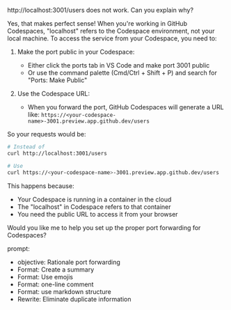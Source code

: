 http://localhost:3001/users does not work. Can you explain why?

Yes, that makes perfect sense! When you're working in GitHub Codespaces, "localhost" refers to the Codespace environment, not your local machine. To access the service from your Codespace, you need to:

1. Make the port public in your Codespace:
   - Either click the ports tab in VS Code and make port 3001 public
   - Or use the command palette (Cmd/Ctrl + Shift + P) and search for "Ports: Make Public"

2. Use the Codespace URL:
   - When you forward the port, GitHub Codespaces will generate a URL like:
   `https://<your-codespace-name>-3001.preview.app.github.dev/users`

So your requests would be:
```bash
# Instead of
curl http://localhost:3001/users

# Use
curl https://<your-codespace-name>-3001.preview.app.github.dev/users
```

This happens because:
- Your Codespace is running in a container in the cloud
- The "localhost" in Codespace refers to that container
- You need the public URL to access it from your browser

Would you like me to help you set up the proper port forwarding for Codespaces?

prompt:
- objective: Rationale port forwarding
- Format: Create a summary
- Format: Use emojis
- Format: one-line comment
- Format: use markdown structure
- Rewrite: Eliminate duplicate information